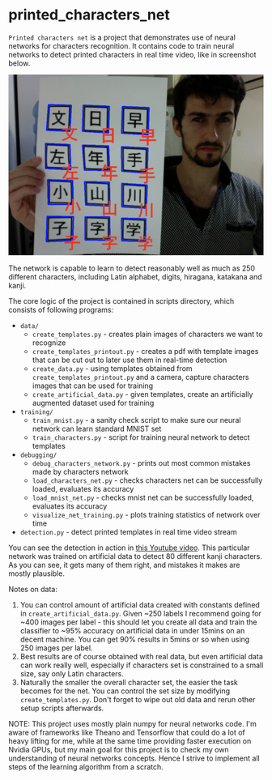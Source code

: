 # printed_characters_net

`Printed characters net` is a project that demonstrates use of neural networks for characters recognition.
It contains code to train neural networks to detect printed characters in real time video, like in screenshot below.

![kanji_detection](./readme/kanji_detection.jpg)

The network is capable to learn to detect reasonably well as much as 250 different characters, including Latin alphabet, digits, hiragana, katakana and kanji.

The core logic of the project is contained in scripts directory, which consists of following programs:
- `data/`
    - `create_templates.py` - creates plain images of characters we want to recognize
    - `create_templates_printout.py` - creates a pdf with template images that can be cut out to later use them in real-time detection
    - `create_data.py` - using templates obtained from `create_templates_printout.py` and a camera, capture characters images that can be used for training
    - `create_artificial_data.py` - given templates, create an artificially augmented dataset used for training
- `training/`
    - `train_mnist.py` - a sanity check script to make sure our neural network can learn standard MNIST set
    - `train_characters.py` - script for training neural network to detect templates
- `debugging/`
    - `debug_characters_network.py` - prints out most common mistakes made by characters network
    - `load_characters_net.py` - checks characters net can be successfully loaded, evaluates its accuracy
    - `load_mnist_net.py` - checks mnist net can be successfully loaded, evaluates its accuracy
    - `visualize_net_training.py` - plots training statistics of network over time
- `detection.py` - detect printed templates in real time video stream

You can see the detection in action in [this Youtube video](https://youtu.be/AXWB80zUxd8). This particular network was trained on artificial data to detect 80 different kanji characters. As you can see, it gets many of them right, and mistakes it makes are mostly plausible.

Notes on data: 

1. You can control amount of artificial data created with constants defined in `create_artificial_data.py`. Given ~250 labels I recommend going for ~400 images per label - this should let you create all data and train the classifier to ~95% accuracy on artificial data in under 15mins on an decent machine. You can get 90% results in 5mins or so when using 250 images per label.
2. Best results are of course obtained with real data, but even artificial data can work really well, especially if characters set is constrained to a small size, say only Latin characters.
3. Naturally the smaller the overall character set, the easier the task becomes for the net. You can control the set size by modifying `create_templates.py`. Don't forget to wipe out old data and rerun other setup scripts afterwards.

NOTE:
This project uses mostly plain numpy for neural networks code. I'm aware of frameworks like Theano and Tensorflow that could do a lot of heavy lifting for me, while at the same time providing faster execution on Nvidia GPUs, but my main goal for this project is to check my own understanding of neural networks concepts. Hence I strive to implement all steps of the learning algorithm from a scratch.
